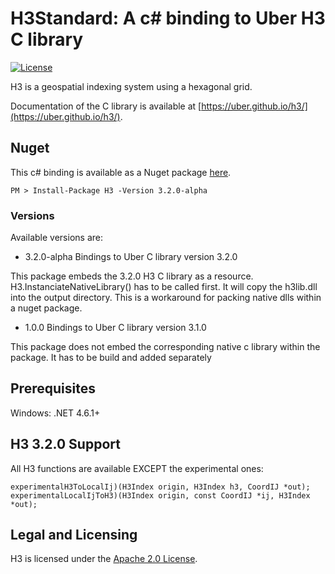 # H3Standard: A c# binding to Uber H3 C library

[![License](https://img.shields.io/badge/License-Apache%202.0-blue.svg)](LICENSE)

H3 is a geospatial indexing system using a hexagonal grid.

Documentation of the C library is available at [https://uber.github.io/h3/](https://uber.github.io/h3/).

## Nuget

This c# binding is available as a Nuget package [here](https://www.nuget.org/packages/H3/). 

```
PM > Install-Package H3 -Version 3.2.0-alpha
```

### Versions

Available versions are:
- 3.2.0-alpha Bindings to Uber C library version 3.2.0

This package embeds the 3.2.0 H3 C library as a resource.
H3.InstanciateNativeLibrary() has to be called first. It will copy the h3lib.dll into the output directory.
This is a workaround for packing native dlls within a nuget package.

- 1.0.0 Bindings to Uber C library version 3.1.0

This package does not embed the corresponding native c library within the package.
It has to be build and added separately

## Prerequisites
Windows: .NET 4.6.1+

## H3 3.2.0 Support

All H3 functions are available EXCEPT the experimental ones:

```
experimentalH3ToLocalIj)(H3Index origin, H3Index h3, CoordIJ *out);
experimentalLocalIjToH3)(H3Index origin, const CoordIJ *ij, H3Index *out);
```

## Legal and Licensing

H3 is licensed under the [Apache 2.0 License](./LICENSE).
